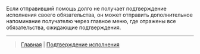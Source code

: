 Если отправивший помощь долго не получает подтверждение исполнения своего обязательства, он может отправить дополнительное напоминание получателю через главное меню, где отражены все обязательства, ожидающие подтверждения. 

---
> [Главная](../index.md) |  [Подтверждение исполнения](../actions/confirmation_of_transfer.md)
